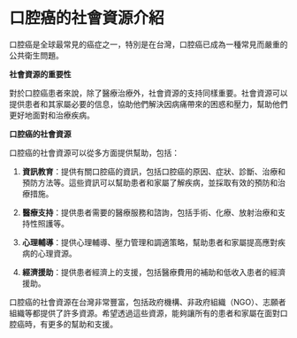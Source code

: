 # 口腔癌的社會資源介紹

口腔癌是全球最常見的癌症之一，特別是在台灣，口腔癌已成為一種常見而嚴重的公共衛生問題。

**社會資源的重要性**

對於口腔癌患者來說，除了醫療治療外，社會資源的支持同樣重要。社會資源可以提供患者和其家屬必要的信息，協助他們解決因病痛帶來的困惑和壓力，幫助他們更好地面對和治療疾病。

**口腔癌的社會資源**

口腔癌的社會資源可以從多方面提供幫助，包括：

1. **資訊教育**：提供有關口腔癌的資訊，包括口腔癌的原因、症狀、診斷、治療和預防方法等。這些資訊可以幫助患者和家屬了解疾病，並採取有效的預防和治療措施。

2. **醫療支持**：提供患者需要的醫療服務和諮詢，包括手術、化療、放射治療和支持性照護等。

3. **心理輔導**：提供心理輔導、壓力管理和調適策略，幫助患者和家屬提高應對疾病的心理資源。

4. **經濟援助**：提供患者經濟上的支援，包括醫療費用的補助和低收入患者的經濟援助。

口腔癌的社會資源在台灣非常豐富，包括政府機構、非政府組織（NGO）、志願者組織等都提供了許多資源。希望透過這些資源，能夠讓所有的患者和家屬在面對口腔癌時，有更多的幫助和支援。